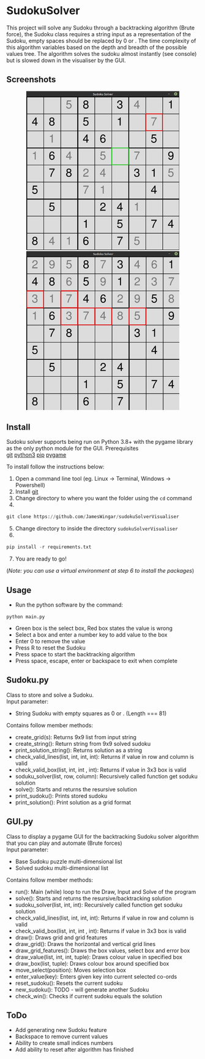 # SudokuSolver
This project will solve any Sudoku through a backtracking algorithm (Brute force), the Sudoku class requires a string input as a representation of the Sudoku, empty spaces should be replaced by 0 or . The time complexity of this algorithm variables based on the depth and breadth of the possible values tree. The algorithm solves the sudoku almost instantly (see console) but is slowed down in the visualiser by the GUI.
## Screenshots
<p align="center">
  <img src="https://github.com/JamesWingar/sudokuSolverVisualiser/blob/master/src/playing-sudoku.png" width="400">
  <img src="https://github.com/JamesWingar/sudokuSolverVisualiser/blob/master/src/solving-sudoku.png" width="400">
</p>

## Install
Sudoku solver supports being run on Python 3.8+ with the pygame library as the only python module for the GUI. 
Prerequisites    
 [git](https://git-scm.com/downloads)     [python3](https://www.python.org/download/releases/3.0/)     [pip](https://pypi.org/project/pip/)     [pygame](https://www.pygame.org/)

To install follow the instructions below:
1. Open a command line tool (eg. Linux -> Terminal, Windows -> Powershell)
2. Install [git](https://git-scm.com/downloads)
3. Change directory to where you want the folder using the `cd` command
4. 
```python
git clone https://github.com/JamesWingar/sudokuSolverVisualiser
```
5. Change directory to inside the directory `sudokuSolverVisualiser`
6. 
```python
pip install -r requirements.txt
```
7. You are ready to go!

(*Note: you can use a virtual environment at step 6 to install the packages*)

## Usage
* Run the python software by the command:
```
python main.py
```
* Green box is the select box, Red box states the value is wrong
* Select a box and enter a number key to add value to the box
* Enter 0 to remove the value
* Press R to reset the Sudoku
* Press space to start the backtracking algorithm
* Press space, escape, enter or backspace to exit when complete

## Sudoku.py
Class to store and solve a Sudoku.  
Input parameter:  
* String Sudoku with empty squares as 0 or . (Length === 81)  

Contains follow member methods:  
* create_grid(s): Returns 9x9 list from input string
* create_string(): Return string from 9x9 solved sudoku
* print_solution_string(): Returns solution as a string
* check_valid_lines(list, int, int, int): Returns if value in row and column is valid
* check_valid_box(list, int, int , int): Returns if value in 3x3 box is valid
* soduku_solver(list, row, column): Recursively called function get soduku solution
* solve(): Starts and returns the resursive solution
* print_sudoku(): Prints stored sudoku
* print_solution(): Print solution as a grid format

## GUI.py
Class to display a pygame GUI for the backtracking Sudoku solver algorithm that you can play and automate (Brute forces)  
Input parameter:  
* Base Sudoku puzzle multi-dimensional list  
* Solved sudoku multi-dimensional list  

Contains follow member methods:   
* run(): Main (while) loop to run the Draw, Input and Solve of the program   
* solve(): Starts and returns the resursive/backtracking solution  
* sudoku_solver(list, int, int): Recursively called function get soduku solution
* check_valid_lines(list, int, int, int): Returns if value in row and column is valid
* check_valid_box(list, int, int , int): Returns if value in 3x3 box is valid
* draw(): Draws grid and grid features
* draw_grid(): Draws the horizontal and vertical grid lines
* draw_grid_features(): Draws the box values, select box and error box
* draw_value(list, int, int, tuple): Draws colour value in specified box
* draw_box(list, tuple): Draws colour box around specified box
* move_select(position): Moves selection box
* enter_value(key): Enters given key into current selected co-ords
* reset_sudoku(): Resets the current sudoku
* new_sudoku(): TODO - will generate another Sudoku
* check_win(): Checks if current sudoku equals the solution

## ToDo
* Add generating new Sudoku feature
* Backspace to remove current values
* Ability to create small indices numbers
* Add ability to reset after algorithm has finished
